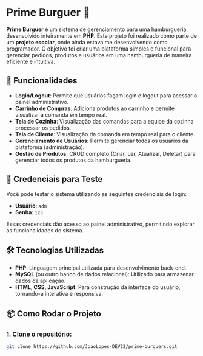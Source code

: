 # Prime Burguer 🍔

**Prime Burguer** é um sistema de gerenciamento para uma hamburgueria, desenvolvido inteiramente em **PHP**. Este projeto foi realizado como parte de um **projeto escolar**, onde ainda estava me desenvolvendo como programador. O objetivo foi criar uma plataforma simples e funcional para gerenciar pedidos, produtos e usuários em uma hamburgueria de maneira eficiente e intuitiva.

## 🚀 Funcionalidades

- **Login/Logout**: Permite que usuários façam login e logout para acessar o painel administrativo.
- **Carrinho de Compras**: Adiciona produtos ao carrinho e permite visualizar a comanda em tempo real.
- **Tela de Cozinha**: Visualização das comandas para a equipe da cozinha processar os pedidos.
- **Tela de Cliente**: Visualização da comanda em tempo real para o cliente.
- **Gerenciamento de Usuários**: Permite gerenciar todos os usuários da plataforma (administração).
- **Gestão de Produtos**: CRUD completo (Criar, Ler, Atualizar, Deletar) para gerenciar todos os produtos da hamburgueria.

## 🔑 Credenciais para Teste

Você pode testar o sistema utilizando as seguintes credenciais de login:

- **Usuário**: `adm`
- **Senha**: `123`

Essas credenciais dão acesso ao painel administrativo, permitindo explorar as funcionalidades do sistema.

## 🛠 Tecnologias Utilizadas

- **PHP**: Linguagem principal utilizada para desenvolvimento back-end.
- **MySQL** (ou outro banco de dados relacional): Utilizado para armazenar dados da aplicação.
- **HTML, CSS, JavaScript**: Para construção da interface do usuário, tornando-a interativa e responsiva.

## 📦 Como Rodar o Projeto

### 1. Clone o repositório:

```bash
git clone https://github.com/JoaoLopes-DEV22/prime-burguers.git

